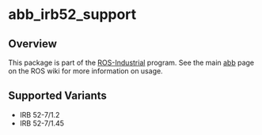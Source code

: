 # abb_irb52_support

## Overview

This package is part of the [ROS-Industrial][] program. See the main [abb][]
page on the ROS wiki for more information on usage.

## Supported Variants

- IRB 52-7/1.2
- IRB 52-7/1.45

[ROS-Industrial]: http://wiki.ros.org/Industrial
[abb]: http://wiki.ros.org/abb
